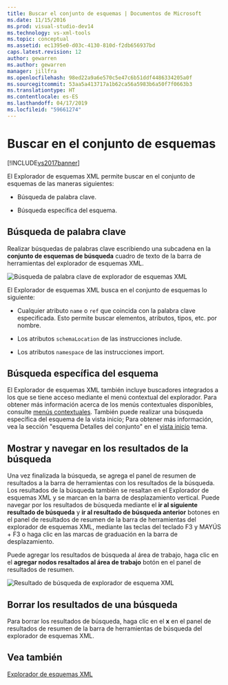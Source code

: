 ```yaml
---
title: Buscar el conjunto de esquemas | Documentos de Microsoft
ms.date: 11/15/2016
ms.prod: visual-studio-dev14
ms.technology: vs-xml-tools
ms.topic: conceptual
ms.assetid: ec1395e0-d03c-4130-810d-f2db656937bd
caps.latest.revision: 12
author: gewarren
ms.author: gewarren
manager: jillfra
ms.openlocfilehash: 98ed22a9a6e570c5e47c6b51ddf4486334205a0f
ms.sourcegitcommit: 53aa5a413717a1b62ca56a5983b6a50f7f0663b3
ms.translationtype: HT
ms.contentlocale: es-ES
ms.lasthandoff: 04/17/2019
ms.locfileid: "59661274"
---
```

# <a name="searching-the-schema-set"></a>Buscar en el conjunto de esquemas
[!INCLUDE[vs2017banner](../includes/vs2017banner.md)]

El Explorador de esquemas XML permite buscar en el conjunto de esquemas de las maneras siguientes:  
  
-   Búsqueda de palabra clave.  
  
-   Búsqueda específica del esquema.  
  
## <a name="keyword-search"></a>Búsqueda de palabra clave  
 Realizar búsquedas de palabras clave escribiendo una subcadena en la **conjunto de esquemas de búsqueda** cuadro de texto de la barra de herramientas del explorador de esquemas XML.  
  
 ![Búsqueda de palabra clave de explorador de esquemas XML](../xml-tools/media/schemaexplorersearch.gif "SchemaExplorerSearch")  
  
 El Explorador de esquemas XML busca en el conjunto de esquemas lo siguiente:  
  
-   Cualquier atributo `name` o `ref` que coincida con la palabra clave especificada. Esto permite buscar elementos, atributos, tipos, etc. por nombre.  
  
-   Los atributos `schemaLocation` de las instrucciones include.  
  
-   Los atributos `namespace` de las instrucciones import.  
  
## <a name="schema-specific-search"></a>Búsqueda específica del esquema  
 El Explorador de esquemas XML también incluye buscadores integrados a los que se tiene acceso mediante el menú contextual del explorador. Para obtener más información acerca de los menús contextuales disponibles, consulte [menús contextuales](../xml-tools/context-menus-xml-schema-explorer.md). También puede realizar una búsqueda específica del esquema de la vista inicio; Para obtener más información, vea la sección "esquema Detalles del conjunto" en el [vista inicio](../xml-tools/start-view.md) tema.  
  
## <a name="displaying-and-navigating-search-results"></a>Mostrar y navegar en los resultados de la búsqueda  
 Una vez finalizada la búsqueda, se agrega el panel de resumen de resultados a la barra de herramientas con los resultados de la búsqueda. Los resultados de la búsqueda también se resaltan en el Explorador de esquemas XML y se marcan en la barra de desplazamiento vertical. Puede navegar por los resultados de búsqueda mediante el **ir al siguiente resultado de búsqueda** y **ir al resultado de búsqueda anterior** botones en el panel de resultados de resumen de la barra de herramientas del explorador de esquemas XML, mediante las teclas del teclado F3 y MAYÚS + F3 o haga clic en las marcas de graduación en la barra de desplazamiento.  
  
 Puede agregar los resultados de búsqueda al área de trabajo, haga clic en el **agregar nodos resaltados al área de trabajo** botón en el panel de resultados de resumen.  
  
 ![Resultado de búsqueda de explorador de esquema XML](../xml-tools/media/schemaexplorersearchresult.gif "SchemaExplorerSearchResult")  
  
## <a name="clearing-search-results"></a>Borrar los resultados de una búsqueda  
 Para borrar los resultados de búsqueda, haga clic en el **x** en el panel de resultados de resumen de la barra de herramientas de búsqueda del explorador de esquemas XML.  
  
## <a name="see-also"></a>Vea también  
 [Explorador de esquemas XML](../xml-tools/xml-schema-explorer.md)
